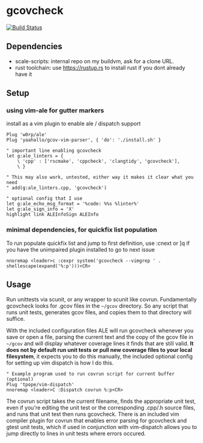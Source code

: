 # gcovcheck

[![Build Status](https://travis-ci.org/jrlusby/gcov-vim-parser.svg?branch=master)](https://travis-ci.org/jrlusby/gcov-vim-parser)

## Dependencies

* scale-scripts: internal repo on my buildvm, ask for a clone URL.
* rust toolchain: use <https://rustup.rs> to install rust if you dont already
  have it

## Setup

### using vim-ale for gutter markers

install as a vim plugin to enable ale / dispatch support

```vim
Plug 'w0rp/ale'
Plug 'yaahallo/gcov-vim-parser', { 'do': './install.sh' }

" important line enabling gcovcheck
let g:ale_linters = {
    \ 'cpp' : ['rscmake', 'cppcheck', 'clangtidy', 'gcovcheck'],
    \ }

" This may also work, untested, either way it makes it clear what you need
" add(g:ale_linters.cpp, 'gcovcheck')

" optional config that I use
let g:ale_echo_msg_format = '%code: %%s %linter%'
let g:ale_sign_info = 'X'
highlight link ALEInfoSign ALEInfo
```

### minimal dependencies, for quickfix list population

To run populate quickfix list and jump to first definition, use :cnext or ]q if
you have the unimpaired plugin installed to go to next issue

```vim
nnoremap <leader>c :cexpr system('gcovcheck --vimgrep ' . shellescape(expand('%:p')))<CR>
```

## Usage

Run unittests via scunit, or any wrapper to scunit like covrun. Fundamentally
gcovcheck looks for .gcov files in the `~/gcov` directory. So any script that
runs unit tests, generates gcov files, and copies them to that directory will
suffice.

With the included configuration files ALE will run gcovcheck whenever you save
or open a file, parsing the current text and the copy of the gcov file in
`~/gcov` and will display whatever coverage lines it finds that are still
valid. **It does not by default run unit tests or pull new coverage files to
your local filesystem**, it expects you to do this manually, the included
optional config for setting up vim dispatch is how I do this.

```vim
" Example program used to run covrun script for current buffer (optional)
Plug 'tpope/vim-dispatch'
nnoremap <leader>C :Dispatch covrun %:p<CR>
```

The covrun script takes the current filename, finds the appropriate unit test,
even if you're editing the unit test or the corresponding .cpp/.h source files,
and runs that unit test then runs gcovcheck. There is an included vim compiler
plugin for covrun that enables error parsing for gcovcheck and gtest unit
tests, which if used in conjunction with vim-dispatch allows you to jump
directly to lines in unit tests where errors occured.
